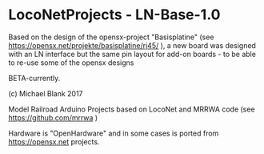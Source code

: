 # LocoNetProjects - LN-Base-1.0

Based on the design of the opensx-project "Basisplatine" (see https://opensx.net/projekte/basisplatine/rj45/ ), a new board was designed with an LN interface but the same pin layout for add-on boards - to be able to re-use some of the opensx designs



BETA-currently.

(c) Michael Blank 2017

Model Railroad Arduino Projects based on LocoNet and MRRWA code (see https://github.com/mrrwa )

Hardware is "OpenHardware" and in some cases is ported from https://opensx.net projects.
